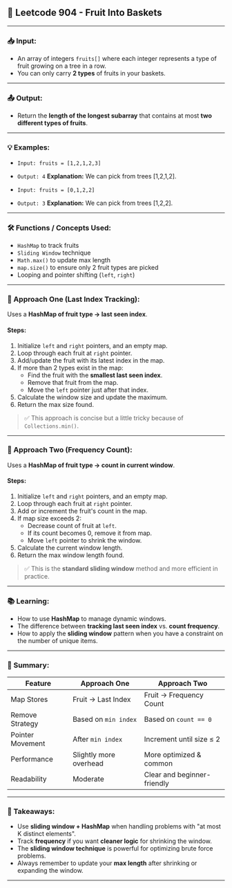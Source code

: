 ## 🍇 Leetcode 904 - Fruit Into Baskets

---

### 📥 Input:
- An array of integers `fruits[]` where each integer represents a type of fruit growing on a tree in a row.
- You can only carry **2 types** of fruits in your baskets.

---

### 📤 Output:
- Return the **length of the longest subarray** that contains at most **two different types of fruits**.

---

### 💡 Examples:

- `Input: fruits = [1,2,1,2,3]`
- `Output: 4`
**Explanation:** We can pick from trees [1,2,1,2].

- `Input: fruits = [0,1,2,2]`
- `Output: 3`
**Explanation:** We can pick from trees [1,2,2].


---

### 🛠️ Functions / Concepts Used:
- `HashMap` to track fruits
- `Sliding Window` technique
- `Math.max()` to update max length
- `map.size()` to ensure only 2 fruit types are picked
- Looping and pointer shifting (`left`, `right`)

---

### 🚶 Approach One (Last Index Tracking):
Uses a **HashMap of fruit type → last seen index**.

#### Steps:
1. Initialize `left` and `right` pointers, and an empty map.
2. Loop through each fruit at `right` pointer.
3. Add/update the fruit with its latest index in the map.
4. If more than 2 types exist in the map:
   - Find the fruit with the **smallest last seen index**.
   - Remove that fruit from the map.
   - Move the `left` pointer just after that index.
5. Calculate the window size and update the maximum.
6. Return the max size found.

> ✅ This approach is concise but a little tricky because of `Collections.min()`.

---

### 🚶 Approach Two (Frequency Count):
Uses a **HashMap of fruit type → count in current window**.

#### Steps:
1. Initialize `left` and `right` pointers, and an empty map.
2. Loop through each fruit at `right` pointer.
3. Add or increment the fruit's count in the map.
4. If map size exceeds 2:
   - Decrease count of fruit at `left`.
   - If its count becomes 0, remove it from map.
   - Move `left` pointer to shrink the window.
5. Calculate the current window length.
6. Return the max window length found.

> ✅ This is the **standard sliding window** method and more efficient in practice.

---

### 📚 Learning:
- How to use **HashMap** to manage dynamic windows.
- The difference between **tracking last seen index** vs. **count frequency**.
- How to apply the **sliding window** pattern when you have a constraint on the number of unique items.

---

### 🧾 Summary:
| Feature                 | Approach One              | Approach Two                  |
|-------------------------|---------------------------|--------------------------------|
| Map Stores              | Fruit → Last Index        | Fruit → Frequency Count       |
| Remove Strategy         | Based on `min index`      | Based on `count == 0`         |
| Pointer Movement        | After `min index`         | Increment until size ≤ 2      |
| Performance             | Slightly more overhead    | More optimized & common       |
| Readability             | Moderate                  | Clear and beginner-friendly   |

---

### 🎯 Takeaways:
- Use **sliding window + HashMap** when handling problems with "at most K distinct elements".
- Track **frequency** if you want **cleaner logic** for shrinking the window.
- The **sliding window technique** is powerful for optimizing brute force problems.
- Always remember to update your **max length** after shrinking or expanding the window.

---
